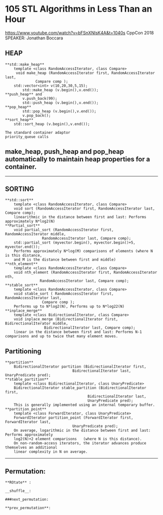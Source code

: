 # 105 STL Algorithms in Less Than an Hour
https://www.youtube.com/watch?v=bFSnXNIsK4A&t=1040s
CppCon 2018 SPEAKER: Jonathan Boccara

## HEAP
  	**std::make_heap**
		template <class RandomAccessIterator, class Compare>
 		 void make_heap (RandomAccessIterator first, RandomAccessIterator last,
                  Compare comp );
		std::vector<int> v(10,20,30,5,15);
    		std::make_heap (v.begin(),v.end());
  	**push_heap** and 
    		v.push_back(99); 
    		std::push_heap (v.begin(),v.end());
  	**pop_heap** 
    		std::pop_heap (v.begin(),v.end()); 
    		v.pop_back();
	**sort_heap**
  		std::sort_heap (v.begin(),v.end());

  	The standard container adaptor 
  	priority_queue calls 
    
## make_heap, push_heap and pop_heap automatically to maintain heap properties for a container. ##
-----------------------------------------------------------------------------------------------------
## SORTING

	**std::sort**
		template <class RandomAccessIterator, class Compare>
  		void sort (RandomAccessIterator first, RandomAccessIterator last, Compare comp);
		linearithmic in the distance between first and last: Performs approximately N*log2(N)
	**Partial_sort** 
  		void partial_sort (RandomAccessIterator first, RandomAccessIterator middle,
                     RandomAccessIterator last, Compare comp);
  		std::partial_sort (myvector.begin(), myvector.begin()+5, myvector.end());
		Performs approximately N*log(M) comparisons of elements (where N is this distance, 
		and M is the distance between first and middle)
	**nth_element**
		template <class RandomAccessIterator, class Compare>
  		void nth_element (RandomAccessIterator first, RandomAccessIterator nth,
                    RandomAccessIterator last, Compare comp);
	**stable_sort**
		template <class RandomAccessIterator, class Compare>
  		void stable_sort ( RandomAccessIterator first, RandomAccessIterator last,
                     Compare comp );
		Performs up to N*log2(N), Performs up to N*log22(N) 
	**inplace_merge**
		template <class BidirectionalIterator, class Compare>
  		void inplace_merge (BidirectionalIterator first, BidirectionalIterator middle,
                      BidirectionalIterator last, Compare comp);
		linear in the distance between first and last: Performs N-1 comparisons and up to twice that many element moves.
		
## Partitioning
	**partition** 
  		BidirectionalIterator partition (BidirectionalIterator first,
                                   BidirectionalIterator last, UnaryPredicate pred);
	**stable_partition**
		template <class BidirectionalIterator, class UnaryPredicate>
  		BidirectionalIterator stable_partition (BidirectionalIterator first,
                                          BidirectionalIterator last,
                                          UnaryPredicate pred);
		This is generally implemented using an internal temporary buffer.
	**partition_point**
		template <class ForwardIterator, class UnaryPredicate>
  		ForwardIterator partition_point (ForwardIterator first, ForwardIterator last,
                                   UnaryPredicate pred);
		On average, logarithmic in the distance between first and last: Performs approximately 
		log2(N)+2 element comparisons 	(where N is this distance).
		On non-random-access iterators, the iterator advances produce themselves an additional 
		linear complexity in N on average.
--------------------------------------------------------
## Permutation:	
	**ROtate** :
	
	__shuffle__:
	
	###next_permutation:
	
	**prev_permutation**:





















